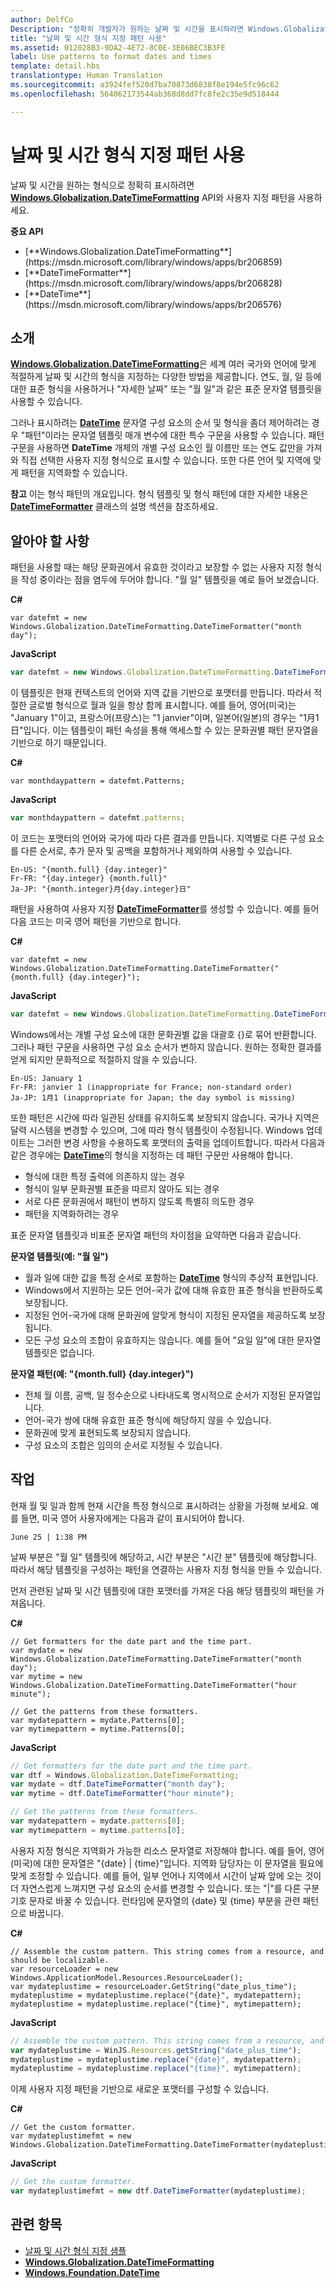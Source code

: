 ```yaml
---
author: DelfCo
Description: "정확히 개발자가 원하는 날짜 및 시간을 표시하려면 Windows.Globalization.DateTimeFormatting API와 사용자 지정 패턴을 사용하세요."
title: "날짜 및 시간 형식 지정 패턴 사용"
ms.assetid: 012028B3-9DA2-4E72-8C0E-3E06BEC3B3FE
label: Use patterns to format dates and times
template: detail.hbs
translationtype: Human Translation
ms.sourcegitcommit: a3924fef520d7ba70873d6838f8e194e5fc96c62
ms.openlocfilehash: 564062173544ab368d8dd7fc8fe2c35e9d518444

---
```


# <a name="use-patterns-to-format-dates-and-times"></a>날짜 및 시간 형식 지정 패턴 사용

<link rel="stylesheet" href="https://az835927.vo.msecnd.net/sites/uwp/Resources/css/custom.css">

날짜 및 시간을 원하는 형식으로 정확히 표시하려면 [**Windows.Globalization.DateTimeFormatting**](https://msdn.microsoft.com/library/windows/apps/br206859) API와 사용자 지정 패턴을 사용하세요.

<div class="important-apis" >
<b>중요 API</b><br/>
<ul>
<li>[**Windows.Globalization.DateTimeFormatting**](https://msdn.microsoft.com/library/windows/apps/br206859)</li>
<li>[**DateTimeFormatter**](https://msdn.microsoft.com/library/windows/apps/br206828)</li>
<li>[**DateTime**](https://msdn.microsoft.com/library/windows/apps/br206576)</li>
</ul>
</div>


## <a name="introduction"></a>소개


[**Windows.Globalization.DateTimeFormatting**](https://msdn.microsoft.com/library/windows/apps/br206859)은 세계 여러 국가와 언어에 맞게 적절하게 날짜 및 시간의 형식을 지정하는 다양한 방법을 제공합니다. 연도, 월, 일 등에 대한 표준 형식을 사용하거나 "자세한 날짜" 또는 "월 일"과 같은 표준 문자열 템플릿을 사용할 수 있습니다.

그러나 표시하려는 [**DateTime**](https://msdn.microsoft.com/library/windows/apps/br206576) 문자열 구성 요소의 순서 및 형식을 좀더 제어하려는 경우 "패턴"이라는 문자열 템플릿 매개 변수에 대한 특수 구문을 사용할 수 있습니다. 패턴 구문을 사용하면 **DateTime** 개체의 개별 구성 요소인 월 이름만 또는 연도 값만을 가져와 직접 선택한 사용자 지정 형식으로 표시할 수 있습니다. 또한 다른 언어 및 지역에 맞게 패턴을 지역화할 수 있습니다.

**참고**  이는 형식 패턴의 개요입니다. 형식 템플릿 및 형식 패턴에 대한 자세한 내용은 [**DateTimeFormatter**](https://msdn.microsoft.com/library/windows/apps/br206828) 클래스의 설명 섹션을 참조하세요.

 

## <a name="what-you-need-to-know"></a>알아야 할 사항


패턴을 사용할 때는 해당 문화권에서 유효한 것이라고 보장할 수 없는 사용자 지정 형식을 작성 중이라는 점을 염두에 두어야 합니다. "월 일" 템플릿을 예로 들어 보겠습니다.

**C#**
```CSharp
var datefmt = new Windows.Globalization.DateTimeFormatting.DateTimeFormatter("month day");
```
**JavaScript**
```JavaScript
var datefmt = new Windows.Globalization.DateTimeFormatting.DateTimeFormatter("month day");
```

이 템플릿은 현재 컨텍스트의 언어와 지역 값을 기반으로 포맷터를 만듭니다. 따라서 적절한 글로벌 형식으로 월과 일을 항상 함께 표시합니다. 예를 들어, 영어(미국)는 "January 1"이고, 프랑스어(프랑스)는 "1 janvier"이며, 일본어(일본)의 경우는 "1月1日"입니다. 이는 템플릿이 패턴 속성을 통해 액세스할 수 있는 문화권별 패턴 문자열을 기반으로 하기 때문입니다.

**C#**
```CSharp
var monthdaypattern = datefmt.Patterns;
```
**JavaScript**
```JavaScript
var monthdaypattern = datefmt.patterns;
```

이 코드는 포맷터의 언어와 국가에 따라 다른 결과를 만듭니다. 지역별로 다른 구성 요소를 다른 순서로, 추가 문자 및 공백을 포함하거나 제외하여 사용할 수 있습니다.

``` syntax
En-US: "{month.full} {day.integer}"
Fr-FR: "{day.integer} {month.full}"
Ja-JP: "{month.integer}月{day.integer}日"
```

패턴을 사용하여 사용자 지정 [**DateTimeFormatter**](https://msdn.microsoft.com/library/windows/apps/br206828)를 생성할 수 있습니다. 예를 들어 다음 코드는 미국 영어 패턴을 기반으로 합니다.

**C#**
```CSharp
var datefmt = new Windows.Globalization.DateTimeFormatting.DateTimeFormatter("{month.full} {day.integer}");
```
**JavaScript**
```JavaScript
var datefmt = new Windows.Globalization.DateTimeFormatting.DateTimeFormatter("{month.full} {day.integer}");
```

Windows에서는 개별 구성 요소에 대한 문화권별 값을 대괄호 {}로 묶어 반환합니다. 그러나 패턴 구문을 사용하면 구성 요소 순서가 변하지 않습니다. 원하는 정확한 결과를 얻게 되지만 문화적으로 적절하지 않을 수 있습니다.

``` syntax
En-US: January 1
Fr-FR: janvier 1 (inappropriate for France; non-standard order)
Ja-JP: 1月1 (inappropriate for Japan; the day symbol is missing)
```

또한 패턴은 시간에 따라 일관된 상태를 유지하도록 보장되지 않습니다. 국가나 지역은 달력 시스템을 변경할 수 있으며, 그에 따라 형식 템플릿이 수정됩니다. Windows 업데이트는 그러한 변경 사항을 수용하도록 포맷터의 출력을 업데이트합니다. 따라서 다음과 같은 경우에는 [**DateTime**](https://msdn.microsoft.com/library/windows/apps/br206576)의 형식을 지정하는 데 패턴 구문만 사용해야 합니다.

-   형식에 대한 특정 출력에 의존하지 않는 경우
-   형식이 일부 문화권별 표준을 따르지 않아도 되는 경우
-   서로 다른 문화권에서 패턴이 변하지 않도록 특별히 의도한 경우
-   패턴을 지역화하려는 경우

표준 문자열 템플릿과 비표준 문자열 패턴의 차이점을 요약하면 다음과 같습니다.

**문자열 템플릿(예: "월 일")**

-   월과 일에 대한 값을 특정 순서로 포함하는 [**DateTime**](https://msdn.microsoft.com/library/windows/apps/br206576) 형식의 추상적 표현입니다.
-   Windows에서 지원하는 모든 언어-국가 값에 대해 유효한 표준 형식을 반환하도록 보장됩니다.
-   지정된 언어-국가에 대해 문화권에 알맞게 형식이 지정된 문자열을 제공하도록 보장됩니다.
-   모든 구성 요소의 조합이 유효하지는 않습니다. 예를 들어 "요일 일"에 대한 문자열 템플릿은 없습니다.

**문자열 패턴(예: "{month.full} {day.integer}")**

-   전체 월 이름, 공백, 일 정수순으로 나타내도록 명시적으로 순서가 지정된 문자열입니다.
-   언어-국가 쌍에 대해 유효한 표준 형식에 해당하지 않을 수 있습니다.
-   문화권에 맞게 표현되도록 보장되지 않습니다.
-   구성 요소의 조합은 임의의 순서로 지정될 수 있습니다.

## <a name="tasks"></a>작업


현재 월 및 일과 함께 현재 시간을 특정 형식으로 표시하려는 상황을 가정해 보세요. 예를 들면, 미국 영어 사용자에게는 다음과 같이 표시되어야 합니다.

``` syntax
June 25 | 1:38 PM
```

날짜 부분은 "월 일" 템플릿에 해당하고, 시간 부분은 "시간 분" 템플릿에 해당합니다. 따라서 해당 템플릿을 구성하는 패턴을 연결하는 사용자 지정 형식을 만들 수 있습니다.

먼저 관련된 날짜 및 시간 템플릿에 대한 포맷터를 가져온 다음 해당 템플릿의 패턴을 가져옵니다.

**C#**
```CSharp
// Get formatters for the date part and the time part.
var mydate = new Windows.Globalization.DateTimeFormatting.DateTimeFormatter("month day");
var mytime = new Windows.Globalization.DateTimeFormatting.DateTimeFormatter("hour minute");

// Get the patterns from these formatters.
var mydatepattern = mydate.Patterns[0];
var mytimepattern = mytime.Patterns[0];
```
**JavaScript**
```JavaScript
// Get formatters for the date part and the time part.
var dtf = Windows.Globalization.DateTimeFormatting;
var mydate = dtf.DateTimeFormatter("month day");
var mytime = dtf.DateTimeFormatter("hour minute");

// Get the patterns from these formatters.
var mydatepattern = mydate.patterns[0];
var mytimepattern = mytime.patterns[0];
```

사용자 지정 형식은 지역화가 가능한 리소스 문자열로 저장해야 합니다. 예를 들어, 영어(미국)에 대한 문자열은 "{date} | {time}"입니다. 지역화 담당자는 이 문자열을 필요에 맞게 조정할 수 있습니다. 예를 들어, 일부 언어나 지역에서 시간이 날짜 앞에 오는 것이 더 자연스럽게 느껴지면 구성 요소의 순서를 변경할 수 있습니다. 또는 "|"를 다른 구분 기호 문자로 바꿀 수 있습니다. 런타임에 문자열의 {date} 및 {time} 부분을 관련 패턴으로 바꿉니다.

**C#**
```CSharp
// Assemble the custom pattern. This string comes from a resource, and should be localizable. 
var resourceLoader = new Windows.ApplicationModel.Resources.ResourceLoader();
var mydateplustime = resourceLoader.GetString("date_plus_time");
mydateplustime = mydateplustime.replace("{date}", mydatepattern);
mydateplustime = mydateplustime.replace("{time}", mytimepattern);
```
**JavaScript**
```JavaScript
// Assemble the custom pattern. This string comes from a resource, and should be localizable. 
var mydateplustime = WinJS.Resources.getString("date_plus_time");
mydateplustime = mydateplustime.replace("{date}", mydatepattern);
mydateplustime = mydateplustime.replace("{time}", mytimepattern);
```

이제 사용자 지정 패턴을 기반으로 새로운 포맷터를 구성할 수 있습니다.

**C#**
```CSharp
// Get the custom formatter.
var mydateplustimefmt = new Windows.Globalization.DateTimeFormatting.DateTimeFormatter(mydateplustime);
```
**JavaScript**
```JavaScript
// Get the custom formatter.
var mydateplustimefmt = new dtf.DateTimeFormatter(mydateplustime);
```

## <a name="related-topics"></a>관련 항목


* [날짜 및 시간 형식 지정 샘플](http://go.microsoft.com/fwlink/p/?LinkId=231618)
* [**Windows.Globalization.DateTimeFormatting**](https://msdn.microsoft.com/library/windows/apps/br206859)
* [**Windows.Foundation.DateTime**](https://msdn.microsoft.com/library/windows/apps/br206576)
 

 






<!--HONumber=Dec16_HO2-->


